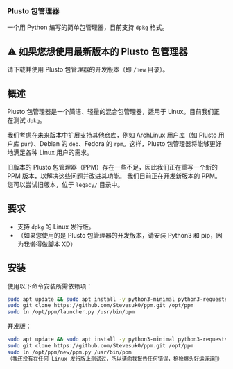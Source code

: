 ### Plusto 包管理器

一个用 Python 编写的简单包管理器，目前支持 `dpkg` 格式。

## ⚠️ 如果您想使用最新版本的 Plusto 包管理器
请下载并使用 Plusto 包管理器的开发版本（即 `/new` 目录）。

## 概述
Plusto 包管理器是一个简洁、轻量的混合包管理器，适用于 Linux。目前我们正在测试 `dpkg`。

我们考虑在未来版本中扩展支持其他仓库，例如 ArchLinux 用户库（如 Plusto 用户库 `pur`）、Debian 的 `deb`、Fedora 的 `rpm`。这样，Plusto 包管理器将能够更好地满足各种 Linux 用户的需求。

旧版本的 Plusto 包管理器（PPM）存在一些不足，因此我们正在重写一个新的 PPM 版本，以解决这些问题并改进其功能。
我们目前正在开发新版本的 PPM。您可以尝试旧版本，位于 `legacy/` 目录中。

## 要求
- 支持 `dpkg` 的 Linux 发行版。
- （如果您使用的是 Plusto 包管理器的开发版本，请安装 Python3 和 pip，因为我懒得做脚本 XD）

## 安装

使用以下命令安装所需依赖项：

```bash
sudo apt update && sudo apt install -y python3-minimal python3-requests python3-colorama python3-halo
sudo git clone https://github.com/Stevesuk0/ppm.git /opt/ppm
sudo ln /opt/ppm/launcher.py /usr/bin/ppm 
```


开发版：
```bash
sudo apt update && sudo apt install -y python3-minimal python3-requests python3-colorama python3-halo
sudo git clone https://github.com/Stevesuk0/ppm.git /opt/ppm
sudo ln /opt/ppm/new/ppm.py /usr/bin/ppm
（我还没有在任何 Linux 发行版上测试过，所以请向我报告任何错误，枪枪爆头好运连连🤗）
```
